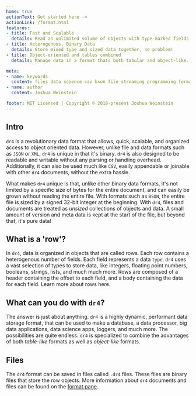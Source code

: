 ```yaml
---
home: true
actionText: Get started here ->
actionLink: /format.html
features:
- title: Fast and Scalable
  details: Read an unlimited volume of objects with type-marked fields.
- title: Heterogenous, Binary Data
  details: Store mixed type and sized data together, no problem!
- title: Object-oriented and tables combined
  details: Manage data in a format thats both tabular and object-like.

meta:
- name: keywords
  content: files data science csv bson file streaming programming format
- name: author
  content: Joshua Weinstein

footer: MIT Licensed | Copyright © 2018-present Joshua Weinstein
---
```





## Intro

`dr4` is a revolutionary data format that allows, quick, scalable, and organized access to object oriented data. However, unlike file and data formats such as `JSON` or `XML`, `dr4` is unique in that it's binary. `dr4` is also designed to be readable and writable without any parsing or handling overhead. Additionally, it can also be used much like `CSV`, easily appendable or joinable with other `dr4` documents, without the extra hassle.

What makes `dr4` unique is that, unlike other binary data formats, it's not limited by a specific size of bytes for the entire document, and can easily be grown without reading the entire file. With formats such as `BSON`, the entire file is sized by a signed 32-bit integer at the beginning. With `dr4`, files and documents are treated as *unsized* collections of objects and data. A small amount of version and meta data is kept at the start of the file, but beyond that, it's pure data!

## What is a 'row'?

In `dr4`, data is organized in objects that are called rows. Each row contains a heterogenous number of fields. Each field represents a data `type`. `dr4` uses a vast selection of types to store data, like integers, floating point numbers, booleans, strings, lists, and much much more. Rows are composed of a header containing the offset to each field, and a body containing the data for each field. Learn more about rows here.

## What can you do with `dr4`?

The answer is just about anything. `dr4` is a highly dynamic, performant data storage format, that can be used to make a database, a data processor, big data applications, data science apps, loggers, and much more. The possibilities are quite endless. `dr4` is specialized to combine the advantages of both *table-like* formats as well as *object-like* formats. 

## Files

The `dr4` format can be saved in files called `.dr4` files. These files are binary files that store the row objects. More information about  `dr4` documents and files can be found on the [format page](/format.html).
